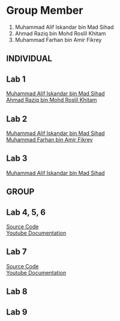 # Group Member
1. Muhammad Alif Iskandar bin Mad Sihad
2. Ahmad Raziq bin Mohd Roslil Khitam
3. Muhammad Farhan bin Amir Fikrey

## INDIVIDUAL
## Lab 1 
<a href="https://t.me/c/1268048899/33997?thread=33987"> Muhammad Alif Iskandar bin Mad Sihad </a> <br>
<a href= "https://t.me/c/1268048899/34386?thread=33987"> Ahmad Raziq bin Mohd Roslil Khitam</a> <br> 

## Lab 2 
<a href="https://t.me/c/1268048899/34298?thread=33988"> Muhammad Alif Iskandar bin Mad Sihad </a> <br>
<a href="https://t.me/c/1268048899/34395?thread=33988"> Muhammad Farhan bin Amir Fikrey </a> <br>

## Lab 3
<a href="https://t.me/c/1268048899/35259?thread=34431"> Muhammad Alif Iskandar bin Mad Sihad </a> <br>

## GROUP
## Lab 4, 5, 6
<a href="https://github.com/izzcode02/smsflutterlab_app"> Source Code </a> <br>
<a href="https://youtu.be/gAfW3-yP8OU"> Youtube Documentation </a> <br>

## Lab 7
<a href="https://github.com/izzcode02/smsflutterlab_app"> Source Code </a> <br>
<a href="https://youtu.be/Svng-QhNjyU"> Youtube Documentation </a> <br>

## Lab 8


## Lab 9
